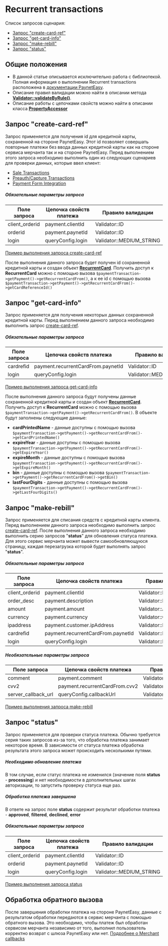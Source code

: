 # Recurrent transactions

Список запросов сценария:
* [Запрос "create-card-ref"](#create-card-ref)
* [Запрос "get-card-info"](#get-card-info)
* [Запрос "make-rebill"](#make-rebill)
* [Запрос "status"](#status)

## Общие положения

* В данной статье описывается исключительно работа с библиотекой. Полная информация о выполнении Recurrent transactions расположена в [документации PaynetEasy](http://doc.payneteasy.com/doc/recurrent-transactions.htm).
* Описание правил валидации можно найти в описании метода **[Validator::validateByRule()](../library-internals/02-validator.md#validateByRule)**.
* Описание работы с цепочками свойств можно найти в описании класса **[PropertyAccessor](../library-internals/03-property-accessor.md)**

## <a name="create-card-ref"></a> Запрос "create-card-ref"

Запрос применяется для получения id для кредитной карты, сохраненной на стороне PaynetEasy. Этот id позволяет совершать повторные платежи без ввода данных кредитной карты как на стороне сервиса мерчанта так и на стороне PaynetEasy.
Перед выполнением этого запроса необходимо выполнить один из следующих сценариев для проверки данных, которые ввел клиент:
* [Sale Transactions](00-sale-transactions.md)
* [Preauth/Capture Transactions](01-preauth-capture-transactions.md)
* [Payment Form Integration](05-payment-form-integration.md)

##### Обязательные параметры запроса

Поле запроса        |Цепочка свойств платежа        |Правило валидации
--------------------|-------------------------------|-----------------
client_orderid      |payment.clientId               |Validator::ID
orderid             |payment.paynetId               |Validator::ID
login               |queryConfig.login              |Validator::MEDIUM_STRING

[Пример выполнения запроса create-card-ref](../../../example/create-card-ref.php)

После выполнения данного запроса будет получен id сохраненной кредитной карты и создан объект **[RecurrentCard](../library-internals/00-payment-data.md#RecurrentCard)**. Получить доступ к **RecurrentCard** можно с помощью вызова `$paymentTransaction->getPayment()->getRecurrentCardFrom()`, а к ее id с помощью вызова `$paymentTransaction->getPayment()->getRecurrentCardFrom()->getCardReferenceId()`

## <a name="get-card-info"></a> Запрос "get-card-info"

Запрос применяется для получения некоторых данных сохраненной кредитной карты.
Перед выполнением данного запроса необходимо выполнить запрос [create-card-ref](#create-card-ref).

##### Обязательные параметры запроса

Поле запроса        |Цепочка свойств платежа            |Правило валидации
--------------------|-----------------------------------|-----------------
cardrefid           |payment.recurrentCardFrom.paynetId |Validator::ID
login               |queryConfig.login                  |Validator::MEDIUM_STRING

[Пример выполнения запроса get-card-info](../../../example/get-card-info.php)

После выполнения данного запроса будут получены данные сохраненной кредитной карты и создан объект **[RecurrentCard](../library-internals/00-payment-data.md#RecurrentCard)**. Получить доступ к **RecurrentCard** можно с помощью вызова `$paymentTransaction->getPayment()->getRecurrentCardFrom()`. В объекте будут заполнены следующие данные:
* **cardPrintedName** - данные доступны с помощью вызова `$paymentTransaction->getPayment()->getRecurrentCardFrom()->getСardPrintedName()`
* **expireYear** - данные доступны с помощью вызова `$paymentTransaction->getPayment()->getRecurrentCardFrom()->getExpireYear()`
* **expireMonth** - данные доступны с помощью вызова `$paymentTransaction->getPayment()->getRecurrentCardFrom()->getExpireMonth()`
* **bin** - данные доступны с помощью вызова `$paymentTransaction->getPayment()->getRecurrentCardFrom()->getBin()`
* **lastFourDigits** - данные доступны с помощью вызова `$paymentTransaction->getPayment()->getRecurrentCardFrom()->getLastFourDigits()`

## <a name="make-rebill"></a> Запрос "make-rebill"

Запрос применяется для списания средств с кредитной карты клиента.
Перед выполнением данного запроса необходимо выполнить запрос [create-card-ref](#create-card-ref).
После выполнения данного запроса необходимо выполнить серию запросов "**status**" для обновления статуса платежа. Для этого сервис мерчанта может вывести самообновляющуюся страницу, каждая перезагрузка которой будет выполнять запрос "**status**".

##### Обязательные параметры запроса

Поле запроса        |Цепочка свойств платежа            |Правило валидации
--------------------|-----------------------------------|-----------------
client_orderid      |payment.clientId                   |Validator::ID
order_desc          |payment.description                |Validator::LONG_STRING
amount              |payment.amount                     |Validator::AMOUNT
currency            |payment.currency                   |Validator::CURRENCY
ipaddress           |payment.customer.ipAddress         |Validator::IP
cardrefid           |payment.recurrentCardFrom.paynetId |Validator::ID
login               |queryConfig.login                  |Validator::MEDIUM_STRING

##### Необязательные параметры запроса

Поле запроса        |Цепочка свойств платежа        |Правило валидации
--------------------|-------------------------------|-----------------
comment             |payment.comment                |Validator::MEDIUM_STRING
cvv2                |payment.recurrentCardFrom.cvv2 |Validator::CVV2
server_callback_url |queryConfig.callbackUrl        |Validator::URL

[Пример выполнения запроса make-rebill](../../../example/make-rebill.php)

## <a name="status"></a> Запрос "status"

Запрос применяется для проверки статуса платежа. Обычно требуется серия таких запросов из-за того, что обработка платежа занимает некоторое время. В зависимости от статуса платежа обработка результата этого запроса может происходить несколькими путями.

##### Необходимо обновление платежа

В том случае, если статус платежа не изменился (значение поля **status** - **processing**) и нет необходимости в дополнительных шагах авторизации, то запустить проверку статуса еще раз.

##### Обработка платежа завершена

В ответе на запрос поле **status** содержит результат обработки платежа - **approved**, **filtered**, **declined**, **error**

##### Обязательные параметры запроса

Поле запроса        |Цепочка свойств платежа|Правило валидации
--------------------|-----------------------|-----------------
client_orderid      |payment.clientId       |Validator::ID
orderid             |payment.paynetId       |Validator::ID
login               |queryConfig.login      |Validator::MEDIUM_STRING

[Пример выполнения запроса status](../../../example/status.php)

## <a name="callback"></a> Обработка обратного вызова

После завершения обработки платежа на стороне PaynetEasy, данные с результатом обработки передаются в сервис мерчанта с помощью обратного вызова. Это необходимо, чтобы платеж был обработан сервисом мерчанта независимо от того, выполнил пользователь корректно возврат с шлюза PaynetEasy или нет.
[Подробнее о Merchant callbacks](06-merchant-callbacks.md)

